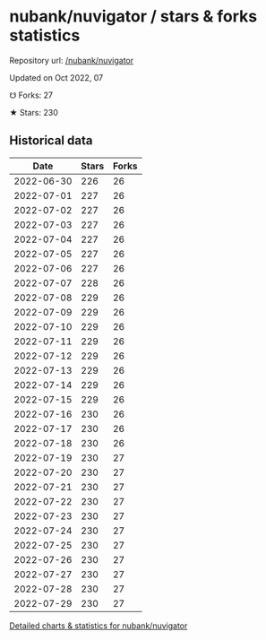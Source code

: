 # nubank/nuvigator / stars & forks statistics

Repository url: [/nubank/nuvigator](https://github.com/nubank/nuvigator)

Updated on Oct 2022, 07

☋ Forks: 27

★ Stars: 230

## Historical data
| Date | Stars | Forks |
|------|-------|-------|
| 2022-06-30 | 226 | 26 | 
| 2022-07-01 | 227 | 26 | 
| 2022-07-02 | 227 | 26 | 
| 2022-07-03 | 227 | 26 | 
| 2022-07-04 | 227 | 26 | 
| 2022-07-05 | 227 | 26 | 
| 2022-07-06 | 227 | 26 | 
| 2022-07-07 | 228 | 26 | 
| 2022-07-08 | 229 | 26 | 
| 2022-07-09 | 229 | 26 | 
| 2022-07-10 | 229 | 26 | 
| 2022-07-11 | 229 | 26 | 
| 2022-07-12 | 229 | 26 | 
| 2022-07-13 | 229 | 26 | 
| 2022-07-14 | 229 | 26 | 
| 2022-07-15 | 229 | 26 | 
| 2022-07-16 | 230 | 26 | 
| 2022-07-17 | 230 | 26 | 
| 2022-07-18 | 230 | 26 | 
| 2022-07-19 | 230 | 27 | 
| 2022-07-20 | 230 | 27 | 
| 2022-07-21 | 230 | 27 | 
| 2022-07-22 | 230 | 27 | 
| 2022-07-23 | 230 | 27 | 
| 2022-07-24 | 230 | 27 | 
| 2022-07-25 | 230 | 27 | 
| 2022-07-26 | 230 | 27 | 
| 2022-07-27 | 230 | 27 | 
| 2022-07-28 | 230 | 27 | 
| 2022-07-29 | 230 | 27 | 


[Detailed charts & statistics for nubank/nuvigator](https://reviewgithub.com/rep/nubank/nuvigator)
